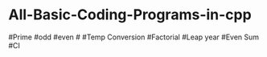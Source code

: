 # All-Basic-Coding-Programs-in-cpp

#Prime
#odd
#even #
#Temp Conversion
#Factorial
#Leap year
#Even Sum
#CI

